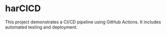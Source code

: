 # harCICD

This project demonstrates a CI/CD pipeline using GitHub Actions. It includes automated testing and deployment.
